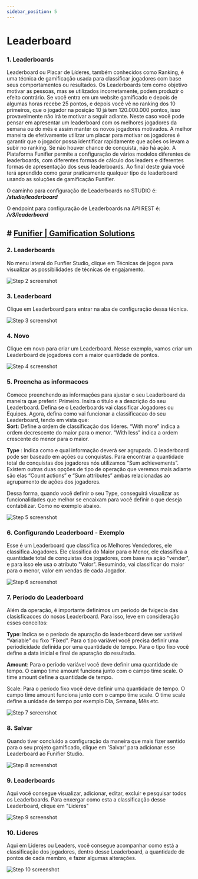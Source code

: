 ```yaml
---
sidebar_position: 5
---
```


# Leaderboard


### 1. Leaderboards

Leaderboard ou Placar de Líderes, também conhecidos como Ranking, é uma técnica de gamificação usada para classificar jogadores com base seus comportamentos ou resultados. Os Leaderboards tem como objetivo motivar as pessoas, mas se utilizados incorretamente, podem produzir o efeito contrário. Se você entra em um website gamificado e depois de algumas horas recebe 25 pontos, e depois você vê no ranking dos 10 primeiros, que o jogador na posição 10 já tem 120.000.000 pontos, isso provavelmente não irá te motivar a seguir adiante. Neste caso você pode pensar em apresentar um leaderboard com os melhores jogadores da semana ou do mês e assim manter os novos jogadores motivados. A melhor maneira de efetivamente utilizar um placar para motivar os jogadores é garantir que o jogador possa identificar rapidamente que ações os levam a subir no ranking. Se não houver chance de conquista, não há ação. A Plataforma Funifier permite a configuração de vários modelos diferentes de leaderboards, com diferentes formas de cálculo dos leaders e diferentes formas de apresentação dos seus leaderboards. Ao final deste guia você terá aprendido como gerar praticamente qualquer tipo de leaderboard usando as soluções de gamificação Funifier.

O caminho para configuração de Leaderboards no STUDIO é: **_/studio/leaderboard_**

O endpoint para configuração de Leaderboards na API REST é: **_/v3/leaderboard_**



## # [Funifier | Gamification Solutions](https://my.funifier.com/studio/level?technique=GT85)


### 2. Leaderboards

No menu lateral do Funfier Studio, clique em Técnicas de jogos para visualizar as possibilidades de técnicas de engajamento.

![Step 2 screenshot](https://images.tango.us/workflows/18ce49d6-da6c-4a7b-ba19-f1bd55acf334/steps/6d108ce1-0462-4fd8-af0f-d1312deabbb8/a2fa16fc-082f-4b6a-a5e6-e86f67b86854.png?crop=focalpoint&fit=crop&fp-x=0.1197&fp-y=0.5760&fp-z=1.8770&w=1200&border=2%2CF4F2F7&border-radius=8%2C8%2C8%2C8&border-radius-inner=8%2C8%2C8%2C8&blend-align=bottom&blend-mode=normal&blend-x=0&blend-w=1200&blend64=aHR0cHM6Ly9pbWFnZXMudGFuZ28udXMvc3RhdGljL21hZGUtd2l0aC10YW5nby13YXRlcm1hcmstdjIucG5n&mark-x=8&mark-y=330&m64=aHR0cHM6Ly9pbWFnZXMudGFuZ28udXMvc3RhdGljL2JsYW5rLnBuZz9tYXNrPWNvcm5lcnMmYm9yZGVyPTYlMkNGRjc0NDImdz01MjQmaD05MCZmaXQ9Y3JvcCZjb3JuZXItcmFkaXVzPTEw)


### 3. Leaderboard

Clique em Leaderboard para entrar na aba de configuração dessa técnica.

![Step 3 screenshot](https://images.tango.us/workflows/18ce49d6-da6c-4a7b-ba19-f1bd55acf334/steps/3c94e134-ae88-42a1-b4ca-f3af1c158815/a41e0173-3142-457b-90c0-2b3d6a7c0aa7.png?crop=focalpoint&fit=crop&fp-x=0.4358&fp-y=0.6916&fp-z=2.9228&w=1200&border=2%2CF4F2F7&border-radius=8%2C8%2C8%2C8&border-radius-inner=8%2C8%2C8%2C8&blend-align=bottom&blend-mode=normal&blend-x=0&blend-w=1200&blend64=aHR0cHM6Ly9pbWFnZXMudGFuZ28udXMvc3RhdGljL21hZGUtd2l0aC10YW5nby13YXRlcm1hcmstdjIucG5n&mark-x=526&mark-y=307&m64=aHR0cHM6Ly9pbWFnZXMudGFuZ28udXMvc3RhdGljL2JsYW5rLnBuZz9tYXNrPWNvcm5lcnMmYm9yZGVyPTYlMkNGRjc0NDImdz0xNDgmaD0xMzYmZml0PWNyb3AmY29ybmVyLXJhZGl1cz0xMA%3D%3D)


### 4. Novo

Clique em novo para criar um Leaderboard. Nesse exemplo, vamos criar um Leaderboard de jogadores com a maior quantidade de pontos.

![Step 4 screenshot](https://images.tango.us/workflows/18ce49d6-da6c-4a7b-ba19-f1bd55acf334/steps/b43eef81-7025-4d9f-bffc-d76ff46ac58c/4692d24c-f3d3-4dfd-9080-d0caecaa8570.png?crop=focalpoint&fit=crop&fp-x=0.3012&fp-y=0.2580&fp-z=2.5876&w=1200&border=2%2CF4F2F7&border-radius=8%2C8%2C8%2C8&border-radius-inner=8%2C8%2C8%2C8&blend-align=bottom&blend-mode=normal&blend-x=0&blend-w=1200&blend64=aHR0cHM6Ly9pbWFnZXMudGFuZ28udXMvc3RhdGljL21hZGUtd2l0aC10YW5nby13YXRlcm1hcmstdjIucG5n&mark-x=466&mark-y=332&m64=aHR0cHM6Ly9pbWFnZXMudGFuZ28udXMvc3RhdGljL2JsYW5rLnBuZz9tYXNrPWNvcm5lcnMmYm9yZGVyPTYlMkNGRjc0NDImdz0yNjgmaD0xNDMmZml0PWNyb3AmY29ybmVyLXJhZGl1cz0xMA%3D%3D)


### 5. Preencha as informacoes

Comece preenchendo as informações para ajustar o seu Leaderboard da maneira que preferir. Primeiro. Insira o titulo e a descrição do seu Leaderboard. Defina se o Leaderboards vai classificar Jogadores ou Equipes. Agora, defina como vai funcionar a classificacao do seu Leaderboard, tendo em vista que:  
**Sort:** Define a ordem de classificação dos líderes. “With more” indica a ordem decrescente do maior para o menor. “With less” indica a ordem crescente do menor para o maior.

**Type** : Indica como e qual informação deverá ser agrupada. O leaderboard pode ser baseado em ações ou conquistas. Para encontrar a quantidade total de conquistas dos jogadores nós utilizamos “Sum achievements”. Existem outras duas opções de tipo de operação que veremos mais adiante são elas “Count actions” e “Sum attributes” ambas relacionadas ao agrupamento de ações dos jogadores.

Dessa forma, quando você definir o seu Type, conseguirá visualizar as funcionalidades que melhor se encaixam para você definir o que deseja contabilizar. Como no exemplo abaixo.

![Step 5 screenshot](https://images.tango.us/workflows/18ce49d6-da6c-4a7b-ba19-f1bd55acf334/steps/e9df7acc-8089-4f9f-9fb8-12dd4f1d6ee3/1ce1406d-ed99-4b77-b3dd-5657bd645d82.png?crop=focalpoint&fit=crop&fp-x=0.5000&fp-y=0.5000&w=1200&border=2%2CF4F2F7&border-radius=8%2C8%2C8%2C8&border-radius-inner=8%2C8%2C8%2C8&blend-align=bottom&blend-mode=normal&blend-x=0&blend-w=1200&blend64=aHR0cHM6Ly9pbWFnZXMudGFuZ28udXMvc3RhdGljL21hZGUtd2l0aC10YW5nby13YXRlcm1hcmstdjIucG5n&mark-x=296&mark-y=87&m64=aHR0cHM6Ly9pbWFnZXMudGFuZ28udXMvc3RhdGljL2JsYW5rLnBuZz9tYXNrPWNvcm5lcnMmYm9yZGVyPTQlMkNGRjc0NDImdz04NzEmaD01NzcmZml0PWNyb3AmY29ybmVyLXJhZGl1cz0xMA%3D%3D)


### 6. Configurando Leaderboard - Exemplo

Esse é um Leaderboard que classifica os Melhores Vendedores, ele classifica Jogadores. Ele classifica do Maior para o Menor, ele classifica a quantidade total de conquistas dos jogadores, com base na ação "vender", e para isso ele usa o atributo "Valor". Resumindo, vai classificar do maior para o menor, valor em vendas de cada Jogador.

![Step 6 screenshot](https://images.tango.us/workflows/18ce49d6-da6c-4a7b-ba19-f1bd55acf334/steps/f92692e8-c0f0-423e-b5c7-2e26c6857e11/66e70bf5-1824-4dd8-af07-5d34895c7df9.png?crop=focalpoint&fit=crop&fp-x=0.6146&fp-y=0.5000&fp-z=1.0054&w=1200&border=2%2CF4F2F7&border-radius=8%2C8%2C8%2C8&border-radius-inner=8%2C8%2C8%2C8&blend-align=bottom&blend-mode=normal&blend-x=0&blend-w=1200&blend64=aHR0cHM6Ly9pbWFnZXMudGFuZ28udXMvc3RhdGljL21hZGUtd2l0aC10YW5nby13YXRlcm1hcmstdjIucG5n&mark-x=283&mark-y=2&m64=aHR0cHM6Ly9pbWFnZXMudGFuZ28udXMvc3RhdGljL2JsYW5rLnBuZz9tYXNrPWNvcm5lcnMmYm9yZGVyPTYlMkNGRjc0NDImdz05MDQmaD04MDMmZml0PWNyb3AmY29ybmVyLXJhZGl1cz0xMA%3D%3D)


### 7. Período do Leaderboard

Além da operação, é importante definimos um período de fvigecia das clasisficacoes do nosos Leaderboard. Para isso, leve em consideração esses conceitos:

**Type**: Indica se o período de apuração do leaderboard deve ser variável “Variable” ou fixo “Fixed”. Para o tipo variável você precisa definir uma periodicidade definida por uma quantidade de tempo. Para o tipo fixo você define a data inicial e final de apuração do resultado.

**Amount**: Para o período variável você deve definir uma quantidade de tempo. O campo time amount funciona junto com o campo time scale. O time amount define a quantidade de tempo.

Scale: Para o período fixo você deve definir uma quantidade de tempo. O campo time amount funciona junto com o campo time scale. O time scale define a unidade de tempo por exemplo Dia, Semana, Mês etc.

![Step 7 screenshot](https://images.tango.us/workflows/18ce49d6-da6c-4a7b-ba19-f1bd55acf334/steps/a022278c-aa7a-4677-a718-e36b4cdcd62d/8e59b1d3-1347-4c4f-8092-9f37e946916f.png?crop=focalpoint&fit=crop&fp-x=0.6110&fp-y=0.5054&fp-z=1.3333&w=1200&border=2%2CF4F2F7&border-radius=8%2C8%2C8%2C8&border-radius-inner=8%2C8%2C8%2C8&blend-align=bottom&blend-mode=normal&blend-x=0&blend-w=1200&blend64=aHR0cHM6Ly9pbWFnZXMudGFuZ28udXMvc3RhdGljL21hZGUtd2l0aC10YW5nby13YXRlcm1hcmstdjIucG5n&mark-x=22&mark-y=329&m64=aHR0cHM6Ly9pbWFnZXMudGFuZ28udXMvc3RhdGljL2JsYW5rLnBuZz9tYXNrPWNvcm5lcnMmYm9yZGVyPTYlMkNGRjc0NDImdz0xMTU1Jmg9MTUwJmZpdD1jcm9wJmNvcm5lci1yYWRpdXM9MTA%3D)


### 8. Salvar

Quando tiver concluído a configuração da maneira que mais fizer sentido para o seu projeto gamificado, clique em 'Salvar' para adicionar esse Leaderboard ao Funifier Studio.

![Step 8 screenshot](https://images.tango.us/workflows/18ce49d6-da6c-4a7b-ba19-f1bd55acf334/steps/22739b85-b6b2-4053-a429-6058d2610f2d/f6c47a3e-0937-4e3c-9bdd-179053b6967f.png?crop=focalpoint&fit=crop&fp-x=0.8883&fp-y=0.7088&fp-z=3.0724&w=1200&border=2%2CF4F2F7&border-radius=8%2C8%2C8%2C8&border-radius-inner=8%2C8%2C8%2C8&blend-align=bottom&blend-mode=normal&blend-x=0&blend-w=1200&blend64=aHR0cHM6Ly9pbWFnZXMudGFuZ28udXMvc3RhdGljL21hZGUtd2l0aC10YW5nby13YXRlcm1hcmstdjIucG5n&mark-x=488&mark-y=319&m64=aHR0cHM6Ly9pbWFnZXMudGFuZ28udXMvc3RhdGljL2JsYW5rLnBuZz9tYXNrPWNvcm5lcnMmYm9yZGVyPTYlMkNGRjc0NDImdz02MDAmaD0xNzAmZml0PWNyb3AmY29ybmVyLXJhZGl1cz0xMA%3D%3D)


### 9. Leaderboards

Aqui você consegue visualizar, adicionar, editar, excluir e pesquisar todos os Leaderboards. Para enxergar como esta a classificação desse Leaderboard, clique em "Lideres"

![Step 9 screenshot](https://images.tango.us/workflows/18ce49d6-da6c-4a7b-ba19-f1bd55acf334/steps/b8d0defb-5606-4d77-8f93-ec9ea868517f/8b6638f1-bd86-4829-a753-9004b0064542.png?crop=focalpoint&fit=crop&fp-x=0.5000&fp-y=0.5000&w=1200&border=2%2CF4F2F7&border-radius=8%2C8%2C8%2C8&border-radius-inner=8%2C8%2C8%2C8&blend-align=bottom&blend-mode=normal&blend-x=0&blend-w=1200&blend64=aHR0cHM6Ly9pbWFnZXMudGFuZ28udXMvc3RhdGljL21hZGUtd2l0aC10YW5nby13YXRlcm1hcmstdjIucG5n&mark-x=1008&mark-y=426&m64=aHR0cHM6Ly9pbWFnZXMudGFuZ28udXMvc3RhdGljL2JsYW5rLnBuZz9tYXNrPWNvcm5lcnMmYm9yZGVyPTQlMkNGRjc0NDImdz0xMDImaD00NCZmaXQ9Y3JvcCZjb3JuZXItcmFkaXVzPTEw)


### 10. Lideres

Aqui em Lideres ou Leaders, você consegue acompanhar como está a classificação dos jogadores, dentro desse Leaderboard, a quantidade de pontos de cada membro, e fazer algumas alterações.

![Step 10 screenshot](https://images.tango.us/workflows/18ce49d6-da6c-4a7b-ba19-f1bd55acf334/steps/a44a8b39-7a71-4f4d-b21e-302c3a82d045/cda0ea2f-1fcb-41d8-98fb-c4a24df4328d.png?crop=focalpoint&fit=crop&fp-x=0.6146&fp-y=0.4454&fp-z=1.1321&w=1200&border=2%2CF4F2F7&border-radius=8%2C8%2C8%2C8&border-radius-inner=8%2C8%2C8%2C8&blend-align=bottom&blend-mode=normal&blend-x=0&blend-w=1200&blend64=aHR0cHM6Ly9pbWFnZXMudGFuZ28udXMvc3RhdGljL21hZGUtd2l0aC10YW5nby13YXRlcm1hcmstdjIucG5n&mark-x=192&mark-y=103&m64=aHR0cHM6Ly9pbWFnZXMudGFuZ28udXMvc3RhdGljL2JsYW5rLnBuZz9tYXNrPWNvcm5lcnMmYm9yZGVyPTYlMkNGRjc0NDImdz05NjkmaD02MDEmZml0PWNyb3AmY29ybmVyLXJhZGl1cz0xMA%3D%3D)

